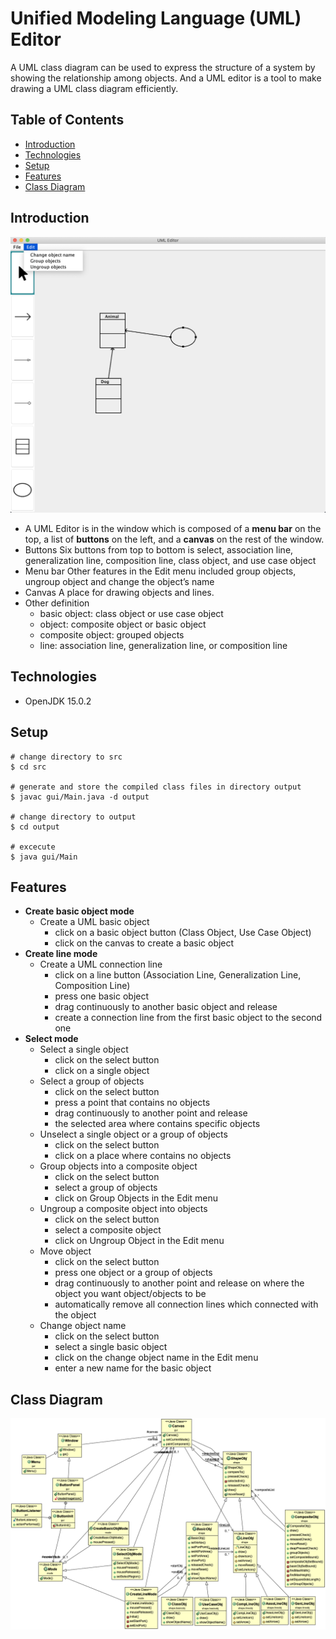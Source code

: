 # Unified Modeling Language (UML) Editor
A UML class diagram can be used to express the structure of a system by showing the relationship among objects. And a UML editor is a tool to make drawing a UML class diagram efficiently.

## Table of Contents
* [Introduction](#introduction)
* [Technologies](#technologies)
* [Setup](#setup)
* [Features](#features)
* [Class Diagram](#class-diagram)

## Introduction
![Demo Example](image/demoExample.png)
* A UML Editor is in the window which is composed of a **menu bar** on the top, a list of **buttons** on the left, and a **canvas** on the rest of the window.
* Buttons
Six buttons from top to bottom is select, association line, generalization line, composition line, class object, and use case object
* Menu bar
Other features in the Edit menu included group objects, ungroup object and change the object’s name
* Canvas
A place for drawing objects and lines.
* Other definition 
    * basic object: class object or use case object
    * object: composite object or basic object
    * composite object: grouped objects
    * line: association line, generalization line, or composition line

## Technologies 
* OpenJDK 15.0.2

## Setup 
```
# change directory to src 
$ cd src

# generate and store the compiled class files in directory output
$ javac gui/Main.java -d output

# change directory to output
$ cd output

# excecute
$ java gui/Main
```

## Features
* **Create basic object mode**
    * Create a UML basic object
        * click on a basic object button (Class Object, Use Case Object)
        * click on the canvas to create a basic object
* **Create line mode**
    * Create a UML connection line
        * click on a line button (Association Line, Generalization Line, Composition Line)
        * press one basic object
        * drag continuously to another basic object and release
        * create a connection line from the first basic object to the second one
* **Select mode**
    * Select a single object
        * click on the select button
        * click on a single object
    * Select a group of objects
        * click on the select button
        * press a point that contains no objects
        * drag continuously to another point and release
        * the selected area where contains specific objects
    * Unselect a single object or a group of objects
        * click on the select button
        * click on a place where contains no objects
    * Group objects into a composite object
        * click on the select button
        * select a group of objects
        * click on Group Objects in the Edit menu
    * Ungroup a composite object into objects
        * click on the select button
        * select a composite object
        * click on Ungroup Object in the Edit menu
    * Move object
        * click on the select button
        * press one object or a group of objects
        * drag continuously to another point and release on where the object you want object/objects to be
        * automatically remove all connection lines which connected with the object
    * Change object name
        * click on the select button
        * select a single basic object
        * click on the change object name in the Edit menu
        * enter a new name for the basic object

## Class Diagram
![Class Diagram](image/classDiagram.png)